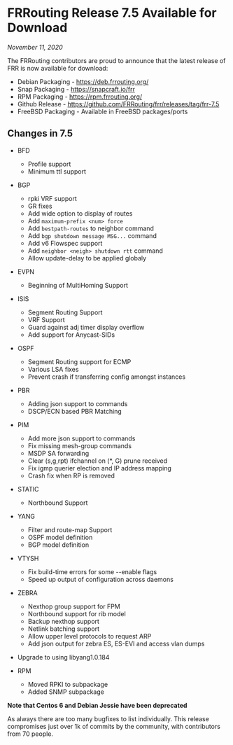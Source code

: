 FRRouting Release 7.5 Available for Download
==============================================

*November 11, 2020*

The FRRouting contributors are proud to announce that the latest release of FRR is now available for download:

* Debian Packaging  - https://deb.frrouting.org/
* Snap Packaging    - https://snapcraft.io/frr
* RPM Packaging     - https://rpm.frrouting.org/
* Github Release    - https://github.com/FRRouting/frr/releases/tag/frr-7.5
* FreeBSD Packaging - Available in FreeBSD packages/ports


Changes in 7.5
--------------
  * BFD
    - Profile support
    - Minimum ttl support
  * BGP
    - rpki VRF support
    - GR fixes
    - Add wide option to display of routes
    - Add `maximum-prefix <num> force`
    - Add `bestpath-routes` to neighbor command
    - Add `bgp shutdown message MSG...` command
    - Add v6 Flowspec support
    - Add `neighbor <neigh> shutdown rtt` command
    - Allow update-delay to be applied globaly
  * EVPN
    - Beginning of MultiHoming Support
  * ISIS
    - Segment Routing Support
    - VRF Support
    - Guard against adj timer display overflow
    - Add support for Anycast-SIDs
  * OSPF
    - Segment Routing support for ECMP
    - Various LSA fixes
    - Prevent crash if transferring config amongst instances
  * PBR
    - Adding json support to commands
    - DSCP/ECN based PBR Matching
  * PIM
    - Add more json support to commands
    - Fix missing mesh-group commands
    - MSDP SA forwarding
    - Clear (s,g,rpt) ifchannel on (*, G) prune received
    - Fix igmp querier election and IP address mapping
    - Crash fix when RP is removed
  * STATIC
    - Northbound Support
  * YANG
    - Filter and route-map Support
    - OSPF model definition
    - BGP model definition
  * VTYSH
    - Fix build-time errors for some --enable flags
    - Speed up output of configuration across daemons
  * ZEBRA
    - Nexthop group support for FPM
    - Northbound support for rib model
    - Backup nexthop support
    - Netlink batching support
    - Allow upper level protocols to request ARP
    - Add json output for zebra ES, ES-EVI and access vlan dumps

  * Upgrade to using libyang1.0.184

  * RPM
    - Moved RPKI to subpackage
    - Added SNMP subpackage

  **Note that Centos 6 and Debian Jessie have been deprecated**

  As always there are too many bugfixes to list individually.  This release
  compromises just over 1k of commits by the community, with contributors from
  70 people.

